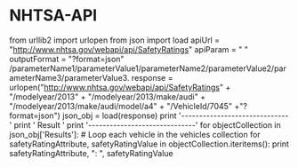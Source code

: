 # NHTSA-API
from urllib2 import urlopen
from json import load
apiUrl = "http://www.nhtsa.gov/webapi/api/SafetyRatings"
apiParam = " "
outputFormat = "?format=json"
/parameterName1/parameterValue1/parameterName2/parameterValue2/parameterName3/parameterValue3.
response = urlopen("http://www.nhtsa.gov/webapi/api/SafetyRatings" + "/modelyear/2013" + "/modelyear/2013/make/audi" + "/modelyear/2013/make/audi/model/a4" +  "/VehicleId/7045"
 +"?format=json")
 json_obj = load(response)
 print '------------------------------'
print '           Result			 '
print '------------------------------'
for objectCollection in json_obj['Results']:
	# Loop each vehicle in the vehicles collection
    for safetyRatingAttribute, safetyRatingValue in objectCollection.iteritems():
        print safetyRatingAttribute, ": ", safetyRatingValue
        
